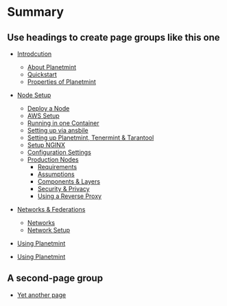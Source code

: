 <!---
Copyright © 2020 Interplanetary Database Association e.V.,
Planetmint and IPDB software contributors.
SPDX-License-Identifier: (Apache-2.0 AND CC-BY-4.0)
Code is Apache-2.0 and docs are CC-BY-4.0
--->

# Summary

## Use headings to create page groups like this one​

* [Introdcution](intorduction/README.md)
    * [About Planetmint](introdcution/about-planetmint.md)
    * [Quickstart](introdcution/quickstart.md)
    * [Properties of Planetmint](introdcution/properties.md)

* [Node Setup](node-setup/README.md)
    * [Deploy a Node](node-setup/deploy-a-machine.md)
    * [AWS Setup](node-setup/aws-setup.md)
    * [Running in one Container](node-setup/all-in-one-planetmint.md)
    * [Setting up via ansbile](node-setup/planetmint-node-ansible.md)
    * [Setting up Planetmint, Tenermint & Tarantool](node-setup/set-up-node-software.md)
    * [Setup NGINX](node-setup/set-up-nginx.md)
    * [Configuration Settings](node-setup/configuration.md) 
    * [Production Nodes](node-setup/production-node/README.md)
        * [Requirements](node-setup/production-node/node-requirements.md)
        * [Assumptions](node-setup/production-node/node-assumptoins.md)
        * [Components & Layers](node-setup/production-node/node-components.md)
        * [Security & Privacy](node-setup/production-node/node-security-and-privacy.md)
        * [Using a Reverse Proxy](node-setup/production-node/reverse-proxy-nodes.md)

* [Networks & Federations](network-setup/README.md)
    * [Networks](network-setup/networks.md)
    * [Network Setup](network-setup/network-setup.md)


* [Using Planetmint](using-planetmint/README.md)
* [Using Planetmint](using-planetmint/README.md)


<!--
    Connecting to Planetmint <connecting/index>
    References <references/index>
--->



## A second-page group​

* [Yet another page](another-page.md)
